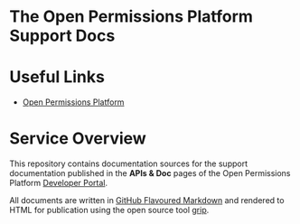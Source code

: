 # The Open Permissions Platform Support Docs

# Useful Links

* [Open Permissions Platform](http://openpermissions.org)

# Service Overview

This repository contains documentation sources for the support
documentation published in the **APIs & Doc** pages of the Open
Permissions Platform [Developer Portal](http://openpermissions.org).

All documents are written in
[GitHub Flavoured Markdown](https://help.github.com/articles/basic-writing-and-formatting-syntax/)
and rendered to HTML for publication using the open source tool
[grip](https://github.com/joeyespo/grip).

